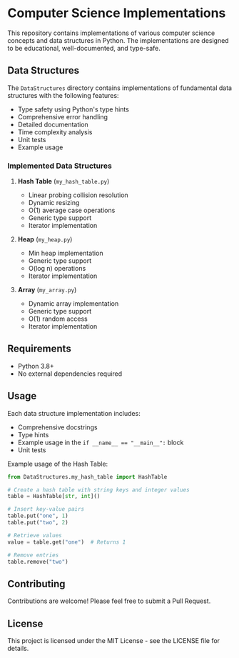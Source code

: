 # Computer Science Implementations

This repository contains implementations of various computer science concepts and data structures in Python. The implementations are designed to be educational, well-documented, and type-safe.

## Data Structures

The `DataStructures` directory contains implementations of fundamental data structures with the following features:

- Type safety using Python's type hints
- Comprehensive error handling
- Detailed documentation
- Time complexity analysis
- Unit tests
- Example usage

### Implemented Data Structures

1. **Hash Table** (`my_hash_table.py`)
   - Linear probing collision resolution
   - Dynamic resizing
   - O(1) average case operations
   - Generic type support
   - Iterator implementation

2. **Heap** (`my_heap.py`)
   - Min heap implementation
   - Generic type support
   - O(log n) operations
   - Iterator implementation

3. **Array** (`my_array.py`)
   - Dynamic array implementation
   - Generic type support
   - O(1) random access
   - Iterator implementation

## Requirements

- Python 3.8+
- No external dependencies required

## Usage

Each data structure implementation includes:
- Comprehensive docstrings
- Type hints
- Example usage in the `if __name__ == "__main__":` block
- Unit tests

Example usage of the Hash Table:

```python
from DataStructures.my_hash_table import HashTable

# Create a hash table with string keys and integer values
table = HashTable[str, int]()

# Insert key-value pairs
table.put("one", 1)
table.put("two", 2)

# Retrieve values
value = table.get("one")  # Returns 1

# Remove entries
table.remove("two")
```

## Contributing

Contributions are welcome! Please feel free to submit a Pull Request.

## License

This project is licensed under the MIT License - see the LICENSE file for details. 